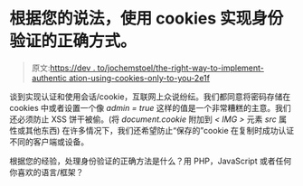 # 根据您的说法，使用 cookies 实现身份验证的正确方式。

> 原文:[https://dev . to/jochemstoel/the-right-way-to-implement-authentic ation-using-cookies-only-to-you-2e1f](https://dev.to/jochemstoel/the-right-way-to-implement-authentication-using-cookies-according-to-you-2e1f)

谈到实现认证和使用会话/cookie，互联网上众说纷纭。我们都同意将密码存储在 cookies 中或者设置一个像 *admin = true* 这样的值是一个非常糟糕的主意。我们还必须防止 XSS 饼干被偷。(将 *document.cookie* 附加到 *< IMG >* 元素 *src* 属性或其他东西)
在许多情况下，我们还希望防止“保存的”cookie 在复制时成功认证不同的客户端或设备。

根据您的经验，处理身份验证的正确方法是什么？用 PHP，JavaScript 或者任何你喜欢的语言/框架？